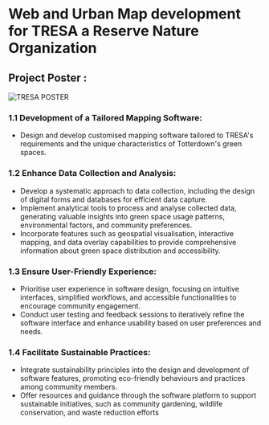 # Web and Urban Map development for TRESA a Reserve Nature Organization

## Project Poster :

![TRESA POSTER](https://github.com/user-attachments/assets/3828d305-82db-4805-b431-8e7b17ddde98)


### 1.1 Development of a Tailored Mapping Software:
- Design and develop customised mapping software tailored to TRESA's requirements and
the unique characteristics of Totterdown's green spaces.

### 1.2 Enhance Data Collection and Analysis:
- Develop a systematic approach to data collection, including the design of digital forms and
databases for efficient data capture.
- Implement analytical tools to process and analyse collected data, generating valuable
insights into green space usage patterns, environmental factors, and community
preferences.
- Incorporate features such as geospatial visualisation, interactive mapping, and data
overlay capabilities to provide comprehensive information about green space distribution
and accessibility.

### 1.3 Ensure User-Friendly Experience:
- Prioritise user experience in software design, focusing on intuitive interfaces, simplified
workflows, and accessible functionalities to encourage community engagement.
- Conduct user testing and feedback sessions to iteratively refine the software interface and
enhance usability based on user preferences and needs.

### 1.4 Facilitate Sustainable Practices:
- Integrate sustainability principles into the design and development of software features,
promoting eco-friendly behaviours and practices among community members.
- Offer resources and guidance through the software platform to support sustainable
initiatives, such as community gardening, wildlife conservation, and waste reduction
efforts
